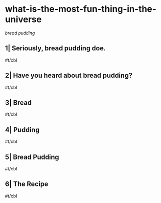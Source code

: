 # what-is-the-most-fun-thing-in-the-universe

*bread pudding*

## 1| Seriously, bread pudding doe.

#t/cbl

## 2| Have you heard about bread pudding?

#t/cbl

## 3| Bread

#t/cbl

## 4| Pudding

#t/cbl

## 5| Bread Pudding

#t/cbl

## 6| The Recipe

#t/cbl
